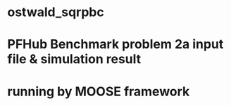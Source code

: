 # ostwald_sqrpbc

# PFHub Benchmark problem 2a input file & simulation result

# running by MOOSE framework
